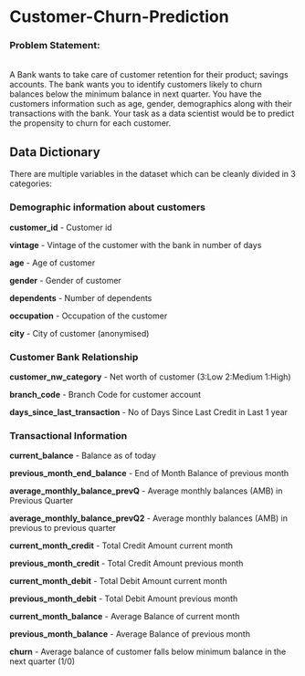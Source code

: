 # Customer-Churn-Prediction

<h3>Problem Statement:</h3></br>
A Bank wants to take care of customer retention for their
product; savings accounts. The bank wants you to identify
customers likely to churn balances below the minimum
balance in next quarter. You have the customers
information such as age, gender, demographics along with
their transactions with the bank. Your task as a data
scientist would be to predict the propensity to churn for
each customer.


## Data Dictionary

There are multiple variables in the dataset which can be cleanly divided in 3 categories:

### Demographic information about customers

<b>customer_id</b> - Customer id

<b>vintage</b> - Vintage of the customer with the bank in number of days

<b>age</b> - Age of customer

<b>gender</b> - Gender of customer

<b>dependents</b> - Number of dependents

<b>occupation</b> - Occupation of the customer 

<b>city</b> - City of customer (anonymised)


### Customer Bank Relationship


<b>customer_nw_category</b> - Net worth of customer (3:Low 2:Medium 1:High)

<b>branch_code</b> - Branch Code for customer account

<b>days_since_last_transaction</b> - No of Days Since Last Credit in Last 1 year


### Transactional Information

<b>current_balance</b> - Balance as of today

<b>previous_month_end_balance</b> - End of Month Balance of previous month


<b>average_monthly_balance_prevQ</b> - Average monthly balances (AMB) in Previous Quarter

<b>average_monthly_balance_prevQ2</b> - Average monthly balances (AMB) in previous to previous quarter

<b>current_month_credit</b> - Total Credit Amount current month

<b>previous_month_credit</b> - Total Credit Amount previous month

<b>current_month_debit</b> - Total Debit Amount current month

<b>previous_month_debit</b> - Total Debit Amount previous month

<b>current_month_balance</b> - Average Balance of current month

<b>previous_month_balance</b> - Average Balance of previous month

<b>churn</b> - Average balance of customer falls below minimum balance in the next quarter (1/0)
